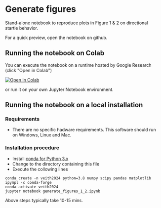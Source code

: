 # Generate figures

Stand-alone notebook to reproduce plots in Figure 1 & 2 on directional startle behavior.  

For a quick preview, open the notebook on github.

## Running the notebook on Colab
You can execute the notebook on a runtime hosted by Google Research (click "Open in Colab") 

<a target="_blank" href="https://colab.research.google.com/github/danionella/veith_et_al_2024/blob/main/figures/generate_figures_1_2.ipynb">
  <img src="https://colab.research.google.com/assets/colab-badge.svg" alt="Open In Colab"/>
</a>

or run it on your own Jupyter Notebook environment.


## Running the notebook on a local installation
### Requirements
- There are no specific hadware requirements. This software should run on Windows, Linux and Mac.

### Installation procedure
- Install [conda for Python 3.x](https://github.com/conda-forge/miniforge)
- Change to the directory containing this file
- Execute the collowing lines
```
conda create -n veith2024 python=3.8 numpy scipy pandas matplotlib ipympl -c conda-forge
conda activate veith2024
jupyter notebook generate_figures_1_2.ipynb
```
Above steps typically take 10-15 mins.
